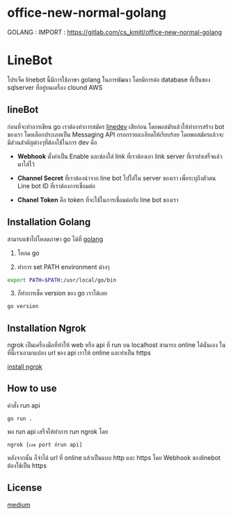 # office-new-normal-golang

GOLANG :
IMPORT : https://gitlab.com/cs_kmitl/office-new-normal-golang

# LineBot

โปรเจ็ค linebot นี้มีการใช้ภาษา golang ในการพัฒนา โดยมีการต่อ database ที่เป็นของ sqlserver ที่อยู่บนเครื่อง clound AWS 

## lineBot
ก่อนที่จะทำการเขียน go เราต้องทำการสมัคร [linedev](https://developers.line.biz/en/) เสียก่อน โดยพอสมัรแล้วให้ทำการสร้าง bot ของเรา โดยเลือกประเภทเป็น Messaging API กรอกรายละเอียดให้เรียบร้อย โดยพอสมัครแล้วจะมีส่วนสำคัญต่างๆที่ต้องใช้ในการ dev คือ

* **Webhook** ตั้งค่าเป็น Enable และช่องใส่ link ที่เราต้องเอา link server ที่เราทำเสร็จแล้วมาใส่ไว้

* **Channel Secret** ที่เราต้องนำจาก line bot ไปใส่ใน server ของเรา เพื่อระบุถึงตัวตน Line bot ID ที่เราต้องการเชื่อมต่อ

* **Chanel Token** คือ token ที่จะใช้ในการเชื่อมต่อกับ line bot ของเรา

## Installation Golang

สามารถเข้าไปโหลดภาษา go ได้ที่ [golang](https://golang.org/doc/install)

1. โหลด go 

2. ทำการ set PATH environment ต่างๆ 

```bash
export PATH=$PATH:/usr/local/go/bin
```
3. ก็ทำการเช็ค version ของ go เราได้เลย
```bash
go version
```
## Installation Ngrok
ngrok เป็นเครื่องมือที่ทำให้ web หรือ api ที่ run บน localhost สามารถ online ได้นั่นเอง ในที่นี้เราเอามาแปลง url ของ api เราให้ online  และทำเป็น https

[install ngrok](https://ngrok.com/download)

## How to use
คำสั่ง run api 
```
go run .
```
พอ run api เสร็จให้ทำการ run ngrok โดย
```
ngrok [เลข port ที่run api]
```
หลังจากนั้น ก็จำได้ url ที่ online แล้วเป็นแบบ http และ https โดย Webhook ของlinebot ต้องใช้เป็น https 

## License
[medium](https://medium.com/@khemcharoenreadyma/%E0%B8%A1%E0%B8%B2%E0%B8%97%E0%B8%B3-line-bot-%E0%B9%84%E0%B8%A7%E0%B9%89%E0%B9%80%E0%B8%8A%E0%B9%87%E0%B8%84-web-service-%E0%B9%80%E0%B8%A5%E0%B9%88%E0%B8%99%E0%B8%81%E0%B8%B1%E0%B8%99%E0%B9%80%E0%B8%96%E0%B8%AD%E0%B8%B0-by-golang-90f99b9fa56f)
